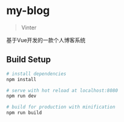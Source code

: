 # my-blog

> Vinter

基于Vue开发的一款个人博客系统

## Build Setup

``` bash
# install dependencies
npm install

# serve with hot reload at localhost:8080
npm run dev

# build for production with minification
npm run build

